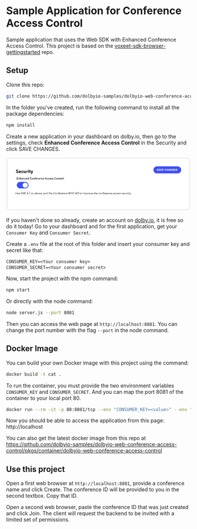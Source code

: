 # Sample Application for Conference Access Control

Sample application that uses the Web SDK with Enhanced Conference Access Control. This project is based on the [voxeet-sdk-browser-gettingstarted](https://github.com/voxeet/voxeet-sdk-browser-gettingstarted) repo.

## Setup

Clone this repo:
```bash
git clone https://github.com/dolbyio-samples/dolbyio-web-conference-access-control
```

In the folder you've created, run the following command to install all the package dependencies:

```bash
npm install
```

Create a new application in your dashboard on dolby.io, then go to the settings, check **Enhanced Conference Access Control** in the Security and click SAVE CHANGES.

![Enhanced Conference Access Control](enhanced-conference-access-control.png)

If you haven't done so already, create an account on [dolby.io](https://dolby.io/signup), it is free so do it today! Go to your dashboard and for the first application, get your `Consumer Key` and `Consumer Secret`.

Create a `.env` file at the root of this folder and insert your consumer key and secret like that:

```
CONSUMER_KEY=<Your consumer key>
CONSUMER_SECRET=<Your consumer secret>
```

Now, start the project with the npm command:

```bash
npm start
```

Or directly with the node command:

```bash
node server.js --port 8081
```

Then you can access the web page at `http://localhost:8081`. You can change the port number with the flag `--port` in the node command.

## Docker Image

You can build your own Docker image with this project using the command:

```bash
docker build -t cat .
```

To run the container, you must provide the two environment variables `CONSUMER_KEY` and `CONSUMER_SECRET`. And you can map the port 8081 of the container to your local port 80.
```bash
docker run --rm -it -p 80:8081/tcp --env "CONSUMER_KEY=<value>" --env "CONSUMER_SECRET=<value>" cat:latest
```

Now you should be able to access the application from this page: http://localhost

You can also get the latest docker image from this repo at https://github.com/dolbyio-samples/dolbyio-web-conference-access-control/pkgs/container/dolbyio-web-conference-access-control

## Use this project

Open a first web browser at `http://localhost:8081`, provide a conference name and click Create. The conference ID will be provided to you in the second textbox. Copy that ID.

Open a second web browser, paste the conference ID that was just created and click Join. The client will request the backend to be invited with a limited set of permissions.
